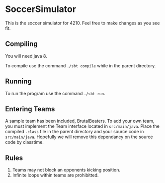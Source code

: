 # SoccerSimulator

This is the soccer simulator for 4210.  Feel free to make changes as you see fit.

## Compiling

You will need java 8.

To compile use the command `./sbt compile` while in the parent directory.

## Running

To run the program use the command `./sbt run`.

## Entering Teams

A sample team has been included, BrutalBeaters.  To add your own team, you must implement the Team interface located in `src/main/java`.  Place the compiled `.class` file in the parent directory and your source code in `src/main/java`.  Hopefully we will remove this dependancy on the source code by classtime.

## Rules
 
1. Teams may not block an opponents kicking position.
2. Infinite loops within teams are prohibitted.

